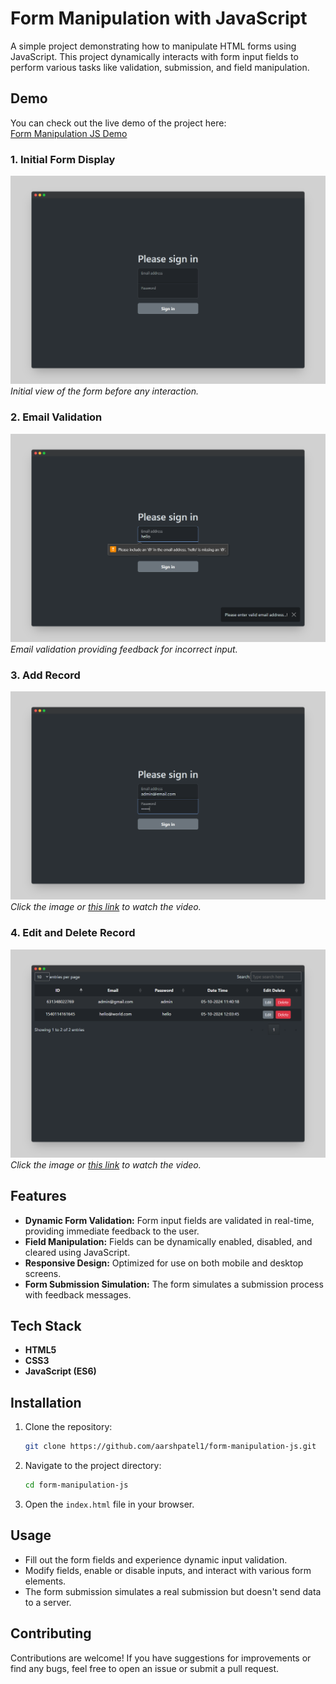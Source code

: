 # Form Manipulation with JavaScript

A simple project demonstrating how to manipulate HTML forms using JavaScript. This project dynamically interacts with form input fields to perform various tasks like validation, submission, and field manipulation.

## Demo

You can check out the live demo of the project here:  
[Form Manipulation JS Demo](https://aarshpatel1.github.io/form-manipulation-js/)

### 1. Initial Form Display
![Initial Form](screenshots/initial-form.png)
*Initial view of the form before any interaction.*

### 2. Email Validation
![Real-time Validation](screenshots/validation.png)
*Email validation providing feedback for incorrect input.*

### 3. Add Record
[![Watch the demo](screenshots/video-thumbnail-1.png)](videos/demo-video-1.mp4)
*Click the image or [this link](videos/demo-video-1.mp4) to watch the video.*

### 4. Edit and Delete Record
[![Watch the demo](screenshots/video-thumbnail-2.png)](videos/demo-video-2.mp4)
*Click the image or [this link](videos/demo-video-2.mp4) to watch the video.*

## Features

- **Dynamic Form Validation:** Form input fields are validated in real-time, providing immediate feedback to the user.
- **Field Manipulation:** Fields can be dynamically enabled, disabled, and cleared using JavaScript.
- **Responsive Design:** Optimized for use on both mobile and desktop screens.
- **Form Submission Simulation:** The form simulates a submission process with feedback messages.

## Tech Stack

- **HTML5**
- **CSS3**
- **JavaScript (ES6)**

## Installation

1. Clone the repository:
    ```bash
    git clone https://github.com/aarshpatel1/form-manipulation-js.git
    ```
2. Navigate to the project directory:
    ```bash
    cd form-manipulation-js
    ```
3. Open the `index.html` file in your browser.

## Usage

- Fill out the form fields and experience dynamic input validation.
- Modify fields, enable or disable inputs, and interact with various form elements.
- The form submission simulates a real submission but doesn't send data to a server.

## Contributing

Contributions are welcome! If you have suggestions for improvements or find any bugs, feel free to open an issue or submit a pull request.
